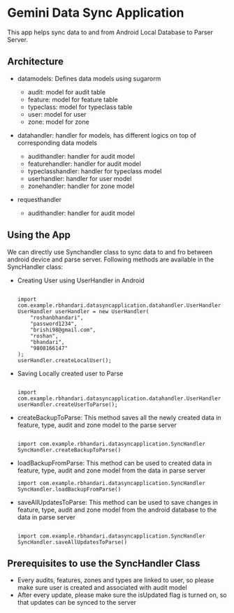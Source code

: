 # Gemini Data Sync Application #

This app helps sync data to and from Android Local Database to Parser Server.

## Architecture ##
- datamodels: Defines data models using sugarorm
  - audit: model for audit table
  - feature: model for feature table
  - typeclass: model for typeclass table
  - user: model for user
  - zone: model for zone

 - datahandler: handler for models, has different logics on top of corresponding data models
   - audithandler: handler for audit model
   - featurehandler: handler for audit model
   - typeclasshandler: handler for typeclass model
   - userhandler: handler for user model
   - zonehandler: handler for zone model

- requesthandler
   - audithandler: handler for audit model

## Using the App ##

We can directly use Synchandler class to sync data to and fro between android device and parse server.
Following methods are available in the SyncHandler class:

- Creating User using UserHandler in Android

  ``` 

  import com.example.rbhandari.datasyncapplication.datahandler.UserHandler
  UserHandler userHandler = new UserHandler(
      "roshanbhandari",
      "password1234",
      "brishi98@gmail.com",
      "roshan",
      "bhandari",
      "9808166147"
  );
  userHandler.createLocalUser();

  ```
 
- Saving Locally created user to Parse

  ``` 

  import com.example.rbhandari.datasyncapplication.datahandler.UserHandler
  userHandler.createUserToParse();

  ``` 
 
- createBackupToParse: This method saves all the newly created data in feature, type, audit and zone model to the parse server

  ``` 

  import com.example.rbhandari.datasyncapplication.SyncHandler
  SyncHandler.createBackupToParse() 

  ``` 

- loadBackupFromParse: This method can be used to created data in feature, type, audit and zone model from the data in parse server

  ``` 
  import com.example.rbhandari.datasyncapplication.SyncHandler
  SyncHandler.loadBackupFromParse() 

  ```


- saveAllUpdatesToParse: This method can be used to save changes in feature, type, audit and zone model from the android database to the data in parse server

  ``` 

  import com.example.rbhandari.datasyncapplication.SyncHandler
  SyncHandler.saveAllUpdatesToParse() 

  ```


## Prerequisites to use the SyncHandler Class ##
- Every audits, features, zones and types are linked to user, so please make sure user is created and associated with audit model
- After every update, please make sure the isUpdated flag is turned on, so that updates can be synced to the server
